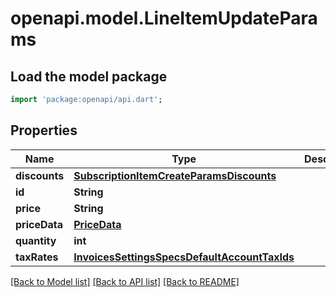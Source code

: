 # openapi.model.LineItemUpdateParams

## Load the model package
```dart
import 'package:openapi/api.dart';
```

## Properties
Name | Type | Description | Notes
------------ | ------------- | ------------- | -------------
**discounts** | [**SubscriptionItemCreateParamsDiscounts**](SubscriptionItemCreateParamsDiscounts.md) |  | [optional] 
**id** | **String** |  | [optional] 
**price** | **String** |  | [optional] 
**priceData** | [**PriceData**](PriceData.md) |  | [optional] 
**quantity** | **int** |  | [optional] 
**taxRates** | [**InvoicesSettingsSpecsDefaultAccountTaxIds**](InvoicesSettingsSpecsDefaultAccountTaxIds.md) |  | [optional] 

[[Back to Model list]](../README.md#documentation-for-models) [[Back to API list]](../README.md#documentation-for-api-endpoints) [[Back to README]](../README.md)


